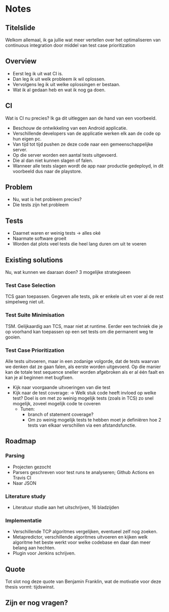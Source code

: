 # Notes

## Titelslide
Welkom allemaal, ik ga jullie wat meer vertellen over het optimaliseren van continuous integration door middel van test case prioritization

## Overview
- Eerst leg ik uit wat CI is.
- Dan leg ik uit welk probleem ik wil oplossen.
- Vervolgens leg ik uit welke oplossingen er bestaan.
- Wat ik al gedaan heb en wat ik nog ga doen.

## CI
Wat is CI nu precies? Ik ga dit uitleggen aan de hand van een voorbeeld.

- Beschouw de ontwikkeling van een Android applicatie.
- Verschillende developers van de applicatie werken elk aan de code op hun eigen pc.
- Van tijd tot tijd pushen ze deze code naar een gemeenschappelijke server.
- Op die server worden een aantal tests uitgevoerd.
- Die al dan niet kunnen slagen of falen.
- Wanneer alle tests slagen wordt de app naar productie gedeployd, in dit voorbeeld dus naar de playstore.

## Problem
- Nu, wat is het probleem precies?
- Die tests zijn het probleem

## Tests
- Daarnet waren er weinig tests -> alles oké
- Naarmate software groeit
- Worden dat plots veel tests die heel lang duren om uit te voeren

## Existing solutions
Nu, wat kunnen we daaraan doen? 3 mogelijke strategieeen

### Test Case Selection
TCS gaan toepassen. Gegeven alle tests, pik er enkele uit en voer al de rest simpelweg niet uit.

### Test Suite Minimisation
TSM. Gelijkaardig aan TCS, maar niet at runtime. Eerder een techniek die je op voorhand kan toepassen op een set tests om die permanent weg te gooien.

### Test Case Prioritization
Alle tests uitvoeren, maar in een zodanige volgorde, dat de tests waarvan we denken dat ze gaan falen, als eerste worden uitgevoerd. Op die manier kan de totale test sequence sneller worden afgebroken als er al één faalt en kan je al beginnen met bugfixen.

- Kijk naar voorgaande uitvoeringen van die test
- Kijk naar de test coverage:
  -> Welk stuk code heeft invloed op welke test? Doel is om met zo weinig mogelijk tests (zoals in TCS) zo snel mogelijk, zoveel mogelijk code te coveren
  - Tunen:
    - branch of statement coverage?
    - Om zo weinig mogelijk tests te hebben moet je definiëren hoe 2 tests van elkaar verschillen via een afstandsfunctie.

## Roadmap

### Parsing
- Projecten gezocht
- Parsers geschreven voor test runs te analyseren; Github Actions en Travis CI
- Naar JSON

### Literature study
- Literatuur studie aan het uitschrijven, 16 bladzijden

### Implementatie
- Verschillende TCP algoritmes vergelijken, eventueel zelf nog zoeken.
- Metapredictor, verschillende algoritmes uitvoeren en kijken welk algoritme het beste werkt voor welke codebase en daar dan meer belang aan hechten.
- Plugin voor Jenkins schrijven.

## Quote
Tot slot nog deze quote van Benjamin Franklin, wat de motivatie voor deze thesis vormt: tijdswinst.

## Zijn er nog vragen?
